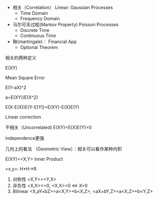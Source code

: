 
* 相关（Correlation） Linear: Gaussian Processes
   * Time Domain
   * Frequency Domain   
* 马尔可夫过程(Markov Property) Poisson Processes
   * Discrete Time
   * Continuous Time
* 鞅(martingale)： Financial App
   * Optional Theorem

相关的两种定义

E(XY)

Mean Square Error

E(Y-aX)^2

a=E(XY)/E(X^2)

E(X-E(X))E(Y-E(Y))=E(XY)-E(X)E(Y)

Linear correction

不相关（Uncorrelated) E(XY)=E(X)E(Y)=0

independence更强


几何上的看法 （Geometric View）：相关可以看作某种内积

E(XY)=<X,Y> Inner Product

<x,y>: H*H->R

1. 对称性 <X,Y>=<Y,X>
2. 非负性 <X,X>>=0, <X,X>=0 <=> X=0
3. Bilinear <X,aY+bZ>=a<X,Y>+b<X,Z>, <aX+bY,Z>=a<X,Z>+b<Y,Z>